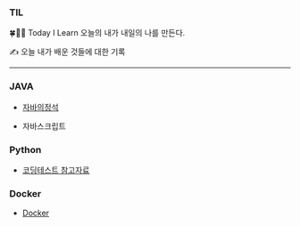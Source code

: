 ### TIL
🍀👩‍💻 Today I Learn 오늘의 내가 내일의 나를 만든다.

✍ 오늘 내가 배운 것들에 대한 기록

---
### JAVA

- [자바의정석](https://github.com/ae-min/TIL/tree/main/JAVA/%EC%9E%90%EB%B0%94%EC%9D%98%EC%A0%95%EC%84%9D)

- 자바스크립트

### Python
- [코딩테스트 참고자료](https://github.com/ae-min/TIL/tree/main/Python)

### Docker
- [Docker](https://github.com/ae-min/TIL/tree/main/Docker)

